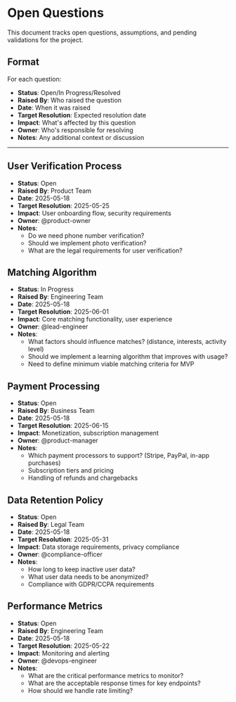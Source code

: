 # Open Questions

This document tracks open questions, assumptions, and pending validations for the project.

## Format
For each question:
- **Status**: Open/In Progress/Resolved
- **Raised By**: Who raised the question
- **Date**: When it was raised
- **Target Resolution**: Expected resolution date
- **Impact**: What's affected by this question
- **Owner**: Who's responsible for resolving
- **Notes**: Any additional context or discussion

---

## User Verification Process
- **Status**: Open
- **Raised By**: Product Team
- **Date**: 2025-05-18
- **Target Resolution**: 2025-05-25
- **Impact**: User onboarding flow, security requirements
- **Owner**: @product-owner
- **Notes**: 
  - Do we need phone number verification?
  - Should we implement photo verification?
  - What are the legal requirements for user verification?

## Matching Algorithm
- **Status**: In Progress
- **Raised By**: Engineering Team
- **Date**: 2025-05-18
- **Target Resolution**: 2025-06-01
- **Impact**: Core matching functionality, user experience
- **Owner**: @lead-engineer
- **Notes**:
  - What factors should influence matches? (distance, interests, activity level)
  - Should we implement a learning algorithm that improves with usage?
  - Need to define minimum viable matching criteria for MVP

## Payment Processing
- **Status**: Open
- **Raised By**: Business Team
- **Date**: 2025-05-18
- **Target Resolution**: 2025-06-15
- **Impact**: Monetization, subscription management
- **Owner**: @product-manager
- **Notes**:
  - Which payment processors to support? (Stripe, PayPal, in-app purchases)
  - Subscription tiers and pricing
  - Handling of refunds and chargebacks

## Data Retention Policy
- **Status**: Open
- **Raised By**: Legal Team
- **Date**: 2025-05-18
- **Target Resolution**: 2025-05-31
- **Impact**: Data storage requirements, privacy compliance
- **Owner**: @compliance-officer
- **Notes**:
  - How long to keep inactive user data?
  - What user data needs to be anonymized?
  - Compliance with GDPR/CCPA requirements

## Performance Metrics
- **Status**: Open
- **Raised By**: Engineering Team
- **Date**: 2025-05-18
- **Target Resolution**: 2025-05-22
- **Impact**: Monitoring and alerting
- **Owner**: @devops-engineer
- **Notes**:
  - What are the critical performance metrics to monitor?
  - What are the acceptable response times for key endpoints?
  - How should we handle rate limiting?
